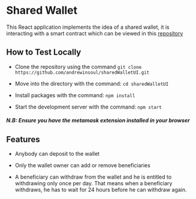 # Shared Wallet

This React application implements the idea of a shared wallet, it is interacting with a smart contract which can be viewed in this
[repository](https://github.com/andrewinsoul/SharedWallet/blob/master/contracts/SharedWallet.sol)

## How to Test Locally

- Clone the repository using the command `git clone https://github.com/andrewinsoul/sharedWalletUI.git`

- Move into the directory with the command: `cd sharedWalletUI`

- Install packages with the command: `npm install`

- Start the development server with the command: `npm start`

##### N.B: Ensure you have the metamask extension installed in your browser

## Features

- Anybody can deposit to the wallet

- Only the wallet owner can add or remove beneficiaries

- A beneficiary can withdraw from the wallet and he is entitled to withdrawing only once per day. That means when a beneficiary withdraws, he has to wait for 24 hours before he can withdraw again.
